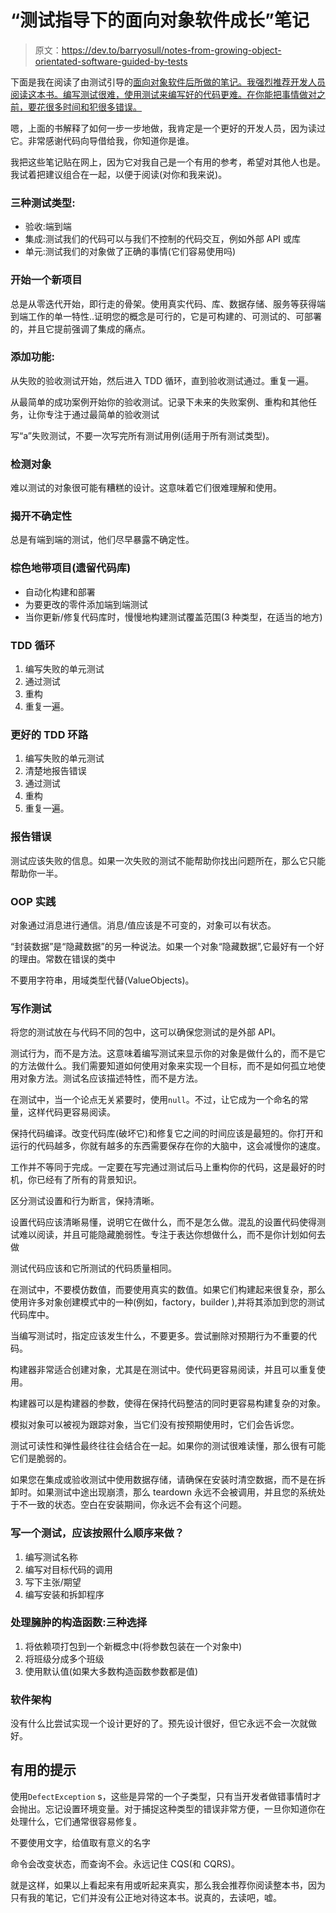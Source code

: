 # “测试指导下的面向对象软件成长”笔记

> 原文：<https://dev.to/barryosull/notes-from-growing-object-orientated-software-guided-by-tests>

下面是我在阅读了由测试引导的[面向对象软件后所做的笔记。我强烈推荐开发人员阅读这本书。编写测试很难，使用测试来编写好的代码更难。在你能把事情做对之前，要花很多时间和犯很多错误。](http://www.growing-object-oriented-software.com/)

嗯，上面的书解释了如何一步一步地做，我肯定是一个更好的开发人员，因为读过它。非常感谢代码向导借给我，你知道你是谁。

我把这些笔记贴在网上，因为它对我自己是一个有用的参考，希望对其他人也是。我试着把建议组合在一起，以便于阅读(对你和我来说)。

### 三种测试类型:

*   验收:端到端
*   集成:测试我们的代码可以与我们不控制的代码交互，例如外部 API 或库
*   单元:测试我们的对象做了正确的事情(它们容易使用吗)

### 开始一个新项目

总是从零迭代开始，即行走的骨架。使用真实代码、库、数据存储、服务等获得端到端工作的单一特性..证明您的概念是可行的，它是可构建的、可测试的、可部署的，并且它提前强调了集成的痛点。

### 添加功能:

从失败的验收测试开始，然后进入 TDD 循环，直到验收测试通过。重复一遍。

从最简单的成功案例开始你的验收测试。记录下未来的失败案例、重构和其他任务，让你专注于通过最简单的验收测试

写“a”失败测试，不要一次写完所有测试用例(适用于所有测试类型)。

### 检测对象

难以测试的对象很可能有糟糕的设计。这意味着它们很难理解和使用。

### 揭开不确定性

总是有端到端的测试，他们尽早暴露不确定性。

### 棕色地带项目(遗留代码库)

*   自动化构建和部署
*   为要更改的零件添加端到端测试
*   当你更新/修复代码库时，慢慢地构建测试覆盖范围(3 种类型，在适当的地方)

### TDD 循环

1.  编写失败的单元测试
2.  通过测试
3.  重构
4.  重复一遍。

### 更好的 TDD 环路

1.  编写失败的单元测试
2.  清楚地报告错误
3.  通过测试
4.  重构
5.  重复一遍。

### 报告错误

测试应该失败的信息。如果一次失败的测试不能帮助你找出问题所在，那么它只能帮助你一半。

### OOP 实践

对象通过消息进行通信。消息/值应该是不可变的，对象可以有状态。

“封装数据”是“隐藏数据”的另一种说法。如果一个对象“隐藏数据”,它最好有一个好的理由。常数在错误的类中

不要用字符串，用域类型代替(ValueObjects)。

### 写作测试

将您的测试放在与代码不同的包中，这可以确保您测试的是外部 API。

测试行为，而不是方法。这意味着编写测试来显示你的对象是做什么的，而不是它的方法做什么。我们需要知道如何使用对象来实现一个目标，而不是如何孤立地使用对象方法。测试名应该描述特性，而不是方法。

在测试中，当一个论点无关紧要时，使用`null`。不过，让它成为一个命名的常量，这样代码更容易阅读。

保持代码编译。改变代码库(破坏它)和修复它之间的时间应该是最短的。你打开和运行的代码越多，你就有越多的东西需要保存在你的大脑中，这会减慢你的速度。

工作并不等同于完成。一定要在写完通过测试后马上重构你的代码，这是最好的时机，你已经有了所有的背景知识。

区分测试设置和行为断言，保持清晰。

设置代码应该清晰易懂，说明它在做什么，而不是怎么做。混乱的设置代码使得测试难以阅读，并且可能隐藏脆弱性。专注于表达你想做什么，而不是你计划如何去做

测试代码应该和它所测试的代码质量相同。

在测试中，不要模仿数值，而要使用真实的数值。如果它们构建起来很复杂，那么使用许多对象创建模式中的一种(例如，factory，builder ),并将其添加到您的测试代码库中。

当编写测试时，指定应该发生什么，不要更多。尝试删除对预期行为不重要的代码。

构建器非常适合创建对象，尤其是在测试中。使代码更容易阅读，并且可以重复使用。

构建器可以是构建器的参数，使得在保持代码整洁的同时更容易构建复杂的对象。

模拟对象可以被视为跟踪对象，当它们没有按预期使用时，它们会告诉您。

测试可读性和弹性最终往往会结合在一起。如果你的测试很难读懂，那么很有可能它们是脆弱的。

如果您在集成或验收测试中使用数据存储，请确保在安装时清空数据，而不是在拆卸时。如果测试中途出现崩溃，那么 teardown 永远不会被调用，并且您的系统处于不一致的状态。空白在安装期间，你永远不会有这个问题。

### 写一个测试，应该按照什么顺序来做？

1.  编写测试名称
2.  编写对目标代码的调用
3.  写下主张/期望
4.  编写安装和拆卸程序

### 处理臃肿的构造函数:三种选择

1.  将依赖项打包到一个新概念中(将参数包装在一个对象中)
2.  将班级分成多个班级
3.  使用默认值(如果大多数构造函数参数都是值)

### 软件架构

没有什么比尝试实现一个设计更好的了。预先设计很好，但它永远不会一次就做好。

## 有用的提示

使用`DefectException` s，这些是异常的一个子类型，只有当开发者做错事情时才会抛出。忘记设置环境变量。对于捕捉这种类型的错误非常方便，一旦你知道你在处理什么，它们通常很容易修复。

不要使用文字，给值取有意义的名字

命令会改变状态，而查询不会。永远记住 CQS(和 CQRS)。

就是这样，如果以上看起来有用或听起来真实，那么我会推荐你阅读整本书，因为只有我的笔记，它们并没有公正地对待这本书。说真的，去读吧，嘘。